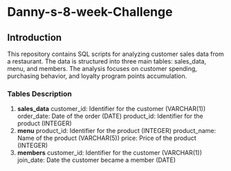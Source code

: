 # Danny-s-8-week-Challenge
## Introduction
This repository contains SQL scripts for analyzing customer sales data from a restaurant. The data is structured into three main tables: sales_data, menu, and members. The analysis focuses on customer spending, purchasing behavior, and loyalty program points accumulation.

### Tables Description
1. **sales_data**
customer_id: Identifier for the customer (VARCHAR(1))
order_date: Date of the order (DATE)
product_id: Identifier for the product (INTEGER)
2. **menu**
product_id: Identifier for the product (INTEGER)
product_name: Name of the product (VARCHAR(5))
price: Price of the product (INTEGER)
3. **members**
customer_id: Identifier for the customer (VARCHAR(1))
join_date: Date the customer became a member (DATE)

